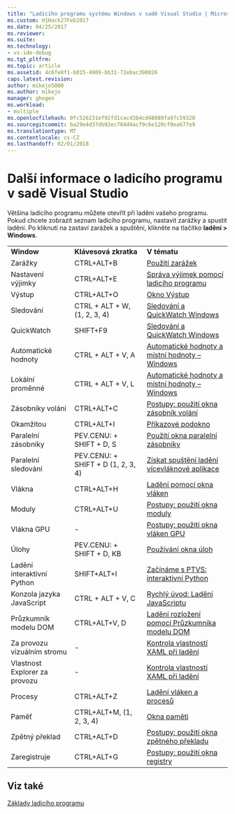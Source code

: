 ```yaml
---
title: "Ladicího programu systému Windows v sadě Visual Studio | Microsoft Docs"
ms.custom: H1Hack27Feb2017
ms.date: 04/25/2017
ms.reviewer: 
ms.suite: 
ms.technology:
- vs-ide-debug
ms.tgt_pltfrm: 
ms.topic: article
ms.assetid: 4c6fe8f1-b015-4989-bb31-72ebac390026
caps.latest.revision: 
author: mikejo5000
ms.author: mikejo
manager: ghogen
ms.workload:
- multiple
ms.openlocfilehash: 0fc526231ef92fd1cacd384cd48089fa97c59320
ms.sourcegitcommit: ba29e4d37db92ec784d4acf9c6e120cf0ea677e9
ms.translationtype: MT
ms.contentlocale: cs-CZ
ms.lasthandoff: 02/01/2018
---
```

# <a name="learn-about-debugger-windows-in-visual-studio"></a>Další informace o ladicího programu v sadě Visual Studio
Většina ladicího programu můžete otevřít při ladění vašeho programu. Pokud chcete zobrazit seznam ladicího programu, nastavit zarážky a spustit ladění. Po kliknutí na zastaví zarážek a spuštění, klikněte na tlačítko **ladění > Windows**.  

||||
|-|-|-|
|**Window**|**Klávesová zkratka**|**V tématu**|
|Zarážky|CTRL+ALT+B|[Použití zarážek](../debugger/using-breakpoints.md)|
|Nastavení výjimky|CTRL+ALT+E|[Správa výjimek pomocí ladicího programu](../debugger/managing-exceptions-with-the-debugger.md)|
|Výstup|CTRL+ALT+O|[Okno Výstup](../ide/reference/output-window.md)|
|Sledování|CTRL + ALT + W, (1, 2, 3, 4)|[Sledování a QuickWatch Windows](../debugger/watch-and-quickwatch-windows.md)|
|QuickWatch|SHIFT+F9|[Sledování a QuickWatch Windows](../debugger/watch-and-quickwatch-windows.md)|
|Automatické hodnoty|CTRL + ALT + V, A|[Automatické hodnoty a místní hodnoty – Windows](../debugger/autos-and-locals-windows.md)|
|Lokální proměnné|CTRL + ALT + V, L|[Automatické hodnoty a místní hodnoty – Windows](../debugger/autos-and-locals-windows.md)|
|Zásobníky volání|CTRL+ALT+C|[Postupy: použití okna zásobník volání](../debugger/how-to-use-the-call-stack-window.md)|
|Okamžitou|CTRL+ALT+I|[Příkazové podokno](../ide/reference/immediate-window.md)|
|Paralelní zásobníky|PEV.CENU: + SHIFT + D, S|[Použití okna paralelní zásobníky](../debugger/using-the-parallel-stacks-window.md)|
|Paralelní sledování|PEV.CENU: + SHIFT + D (1, 2, 3, 4)|[Získat spuštění ladění vícevláknové aplikace](../debugger/get-started-debugging-multithreaded-apps.md)|
|Vlákna|CTRL+ALT+H|[Ladění pomocí okna vláken](../debugger/how-to-use-the-threads-window.md)|
|Moduly|CTRL+ALT+U|[Postupy: použití okna moduly](../debugger/how-to-use-the-modules-window.md)| 
|Vlákna GPU|-|[Postupy: použití okna vláken GPU](../debugger/how-to-use-the-gpu-threads-window.md)|
|Úlohy|PEV.CENU: + SHIFT + D, KB|[Používání okna úloh](../debugger/using-the-tasks-window.md)| 
|Ladění interaktivní Python|SHIFT+ALT+I|[Začínáme s PTVS: interaktivní Python](../python/python-interactive-repl-in-visual-studio.md)
|Konzola jazyka JavaScript|CTRL + ALT + V, C|[Rychlý úvod: Ladění JavaScriptu](../debugger/quickstart-debug-javascript-using-the-console.md)|
|Průzkumník modelu DOM|CTRL+ALT+V, D|[Ladění rozložení pomocí Průzkumníka modelu DOM](../debugger/debug-layout-using-dom-explorer.md)|
|Za provozu vizuálním stromu|-|[Kontrola vlastností XAML při ladění](../debugger/inspect-xaml-properties-while-debugging.md)|
|Vlastnost Explorer za provozu|-|[Kontrola vlastností XAML při ladění](../debugger/inspect-xaml-properties-while-debugging.md)|
|Procesy|CTRL+ALT+Z|[Ladění vláken a procesů](../debugger/debug-threads-and-processes.md)|
|Paměť|CTRL+ALT+M, (1, 2, 3, 4)|[Okna paměti](../debugger/memory-windows.md)|
|Zpětný překlad|CTRL+ALT+D|[Postupy: použití okna zpětného překladu](../debugger/how-to-use-the-disassembly-window.md)|
|Zaregistruje|CTRL+ALT+G|[Postupy: použití okna registry](../debugger/how-to-use-the-registers-window.md)|

## <a name="see-also"></a>Viz také  
 [Základy ladicího programu](../debugger/debugger-basics.md)